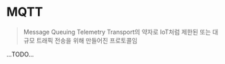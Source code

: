 # MQTT
> Message Queuing Telemetry Transport의 약자로 IoT처럼 제한된 또는 대규모 트래픽 전송을 위해 만들어진 프로토콜임

...TODO...
